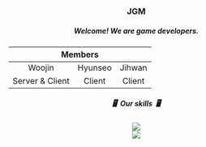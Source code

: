 <div align="center">
  <h3>JGM</h3>
  <h5>Welcome! We are game developers.</h5>
  <table>
    <thead>
        <tr>
            <th colspan="3"> Members </th>
        </tr>
    </thead>
    <tbody>
        <tr>
          <tr>
            <td align='center'>Woojin</td>
            <td align='center'>Hyunseo</td>
            <td align='center'>Jihwan</td>
          </tr>
          <tr>
            <td align='center'>Server & Client</td>
            <td align='center'>Client</td>
            <td align='center'>Client</td>
          </tr>
        </tr>
    </tbody>
  </table>
  <h5>🖥️&nbsp; Our skills  &nbsp;🖥️</h5>
  <img src="https://img.shields.io/badge/Unity-000000?style=flat-square&logo=Unity&logoColor=Gray"/>
  <br>
  <img src="https://img.shields.io/badge/Unreal Engine-000000?style=flat-square&logo=Unreal Engine&logoColor=Gray"/>
</div>
